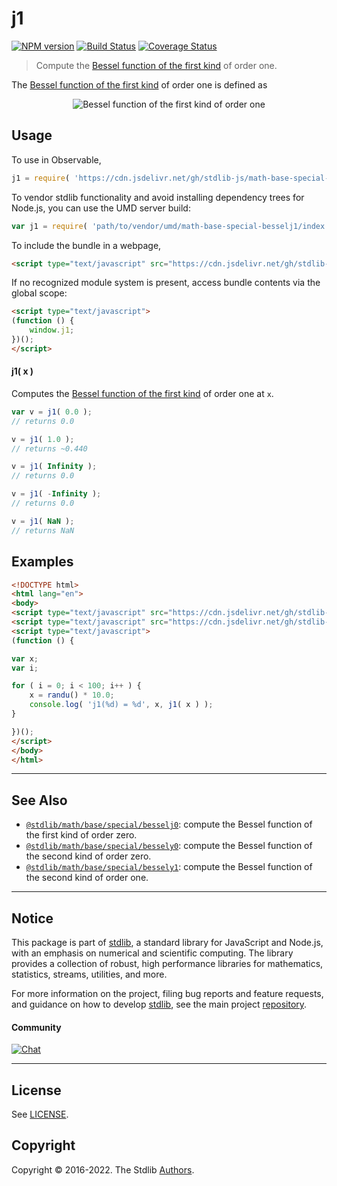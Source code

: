 <!--

@license Apache-2.0

Copyright (c) 2018 The Stdlib Authors.

Licensed under the Apache License, Version 2.0 (the "License");
you may not use this file except in compliance with the License.
You may obtain a copy of the License at

   http://www.apache.org/licenses/LICENSE-2.0

Unless required by applicable law or agreed to in writing, software
distributed under the License is distributed on an "AS IS" BASIS,
WITHOUT WARRANTIES OR CONDITIONS OF ANY KIND, either express or implied.
See the License for the specific language governing permissions and
limitations under the License.

-->

# j1

[![NPM version][npm-image]][npm-url] [![Build Status][test-image]][test-url] [![Coverage Status][coverage-image]][coverage-url] <!-- [![dependencies][dependencies-image]][dependencies-url] -->

> Compute the [Bessel function of the first kind][bessel-first-kind] of order one.

<section class="intro">

The [Bessel function of the first kind][bessel-first-kind] of order one is defined as

<!-- <equation class="equation" label="eq:bessel_first_kind_order_one" align="center" raw="J_1 (x) = \frac{1}{2 \pi} \int_{-\pi}^\pi e^{i(\tau - x \sin(\tau))} \,d\tau" alt="Bessel function of the first kind of order one"> -->

<div class="equation" align="center" data-raw-text="J_1 (x) = \frac{1}{2 \pi} \int_{-\pi}^\pi e^{i(\tau - x \sin(\tau))} \,d\tau" data-equation="eq:bessel_first_kind_order_one">
    <img src="https://cdn.jsdelivr.net/gh/stdlib-js/stdlib@bb29798906e119fcb2af99e94b60407a270c9b32/lib/node_modules/@stdlib/math/base/special/besselj1/docs/img/equation_bessel_first_kind_order_one.svg" alt="Bessel function of the first kind of order one">
    <br>
</div>

<!-- </equation> -->

</section>

<!-- /.intro -->



<section class="usage">

## Usage

To use in Observable,

```javascript
j1 = require( 'https://cdn.jsdelivr.net/gh/stdlib-js/math-base-special-besselj1@umd/browser.js' )
```

To vendor stdlib functionality and avoid installing dependency trees for Node.js, you can use the UMD server build:

```javascript
var j1 = require( 'path/to/vendor/umd/math-base-special-besselj1/index.js' )
```

To include the bundle in a webpage,

```html
<script type="text/javascript" src="https://cdn.jsdelivr.net/gh/stdlib-js/math-base-special-besselj1@umd/browser.js"></script>
```

If no recognized module system is present, access bundle contents via the global scope:

```html
<script type="text/javascript">
(function () {
    window.j1;
})();
</script>
```

#### j1( x )

Computes the [Bessel function of the first kind][bessel-first-kind] of order one at `x`.

```javascript
var v = j1( 0.0 );
// returns 0.0

v = j1( 1.0 );
// returns ~0.440

v = j1( Infinity );
// returns 0.0

v = j1( -Infinity );
// returns 0.0

v = j1( NaN );
// returns NaN
```

</section>

<!-- /.usage -->

<section class="examples">

## Examples

<!-- eslint no-undef: "error" -->

```html
<!DOCTYPE html>
<html lang="en">
<body>
<script type="text/javascript" src="https://cdn.jsdelivr.net/gh/stdlib-js/random-base-randu@umd/browser.js"></script>
<script type="text/javascript" src="https://cdn.jsdelivr.net/gh/stdlib-js/math-base-special-besselj1@umd/browser.js"></script>
<script type="text/javascript">
(function () {

var x;
var i;

for ( i = 0; i < 100; i++ ) {
    x = randu() * 10.0;
    console.log( 'j1(%d) = %d', x, j1( x ) );
}

})();
</script>
</body>
</html>
```

</section>

<!-- /.examples -->

<!-- Section for related `stdlib` packages. Do not manually edit this section, as it is automatically populated. -->

<section class="related">

* * *

## See Also

-   <span class="package-name">[`@stdlib/math/base/special/besselj0`][@stdlib/math/base/special/besselj0]</span><span class="delimiter">: </span><span class="description">compute the Bessel function of the first kind of order zero.</span>
-   <span class="package-name">[`@stdlib/math/base/special/bessely0`][@stdlib/math/base/special/bessely0]</span><span class="delimiter">: </span><span class="description">compute the Bessel function of the second kind of order zero.</span>
-   <span class="package-name">[`@stdlib/math/base/special/bessely1`][@stdlib/math/base/special/bessely1]</span><span class="delimiter">: </span><span class="description">compute the Bessel function of the second kind of order one.</span>

</section>

<!-- /.related -->

<!-- Section for all links. Make sure to keep an empty line after the `section` element and another before the `/section` close. -->


<section class="main-repo" >

* * *

## Notice

This package is part of [stdlib][stdlib], a standard library for JavaScript and Node.js, with an emphasis on numerical and scientific computing. The library provides a collection of robust, high performance libraries for mathematics, statistics, streams, utilities, and more.

For more information on the project, filing bug reports and feature requests, and guidance on how to develop [stdlib][stdlib], see the main project [repository][stdlib].

#### Community

[![Chat][chat-image]][chat-url]

---

## License

See [LICENSE][stdlib-license].


## Copyright

Copyright &copy; 2016-2022. The Stdlib [Authors][stdlib-authors].

</section>

<!-- /.stdlib -->

<!-- Section for all links. Make sure to keep an empty line after the `section` element and another before the `/section` close. -->

<section class="links">

[npm-image]: http://img.shields.io/npm/v/@stdlib/math-base-special-besselj1.svg
[npm-url]: https://npmjs.org/package/@stdlib/math-base-special-besselj1

[test-image]: https://github.com/stdlib-js/math-base-special-besselj1/actions/workflows/test.yml/badge.svg?branch=main
[test-url]: https://github.com/stdlib-js/math-base-special-besselj1/actions/workflows/test.yml?query=branch:main

[coverage-image]: https://img.shields.io/codecov/c/github/stdlib-js/math-base-special-besselj1/main.svg
[coverage-url]: https://codecov.io/github/stdlib-js/math-base-special-besselj1?branch=main

<!--

[dependencies-image]: https://img.shields.io/david/stdlib-js/math-base-special-besselj1.svg
[dependencies-url]: https://david-dm.org/stdlib-js/math-base-special-besselj1/main

-->

[chat-image]: https://img.shields.io/gitter/room/stdlib-js/stdlib.svg
[chat-url]: https://gitter.im/stdlib-js/stdlib/

[stdlib]: https://github.com/stdlib-js/stdlib

[stdlib-authors]: https://github.com/stdlib-js/stdlib/graphs/contributors

[umd]: https://github.com/umdjs/umd
[es-module]: https://developer.mozilla.org/en-US/docs/Web/JavaScript/Guide/Modules

[deno-url]: https://github.com/stdlib-js/math-base-special-besselj1/tree/deno
[umd-url]: https://github.com/stdlib-js/math-base-special-besselj1/tree/umd
[esm-url]: https://github.com/stdlib-js/math-base-special-besselj1/tree/esm
[branches-url]: https://github.com/stdlib-js/math-base-special-besselj1/blob/main/branches.md

[stdlib-license]: https://raw.githubusercontent.com/stdlib-js/math-base-special-besselj1/main/LICENSE

[bessel-first-kind]: https://en.wikipedia.org/wiki/Bessel_function#Bessel_functions_of_the_first_kind:_J.CE.B1

<!-- <related-links> -->

[@stdlib/math/base/special/besselj0]: https://github.com/stdlib-js/math-base-special-besselj0/tree/umd

[@stdlib/math/base/special/bessely0]: https://github.com/stdlib-js/math-base-special-bessely0/tree/umd

[@stdlib/math/base/special/bessely1]: https://github.com/stdlib-js/math-base-special-bessely1/tree/umd

<!-- </related-links> -->

</section>

<!-- /.links -->
